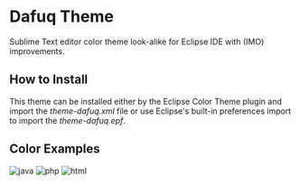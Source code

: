 Dafuq Theme
===========
Sublime Text editor color theme look-alike for Eclipse IDE with (IMO) improvements. 

## How to Install
This theme can be installed either by the Eclipse Color Theme plugin and import the *theme-dafuq.xml* file or use Eclipse's built-in preferences import to import the *theme-dafuq.epf*.

## Color Examples
![java](https://cloud.githubusercontent.com/assets/643455/4892819/7f0eea4a-63b7-11e4-8cdd-8701853cdcd5.PNG)
![php](https://cloud.githubusercontent.com/assets/643455/4892821/81b4e97a-63b7-11e4-851e-6f8bed1915c3.PNG)
![html](https://cloud.githubusercontent.com/assets/643455/4892822/8366ea48-63b7-11e4-97ca-36f5e38ba940.PNG)
